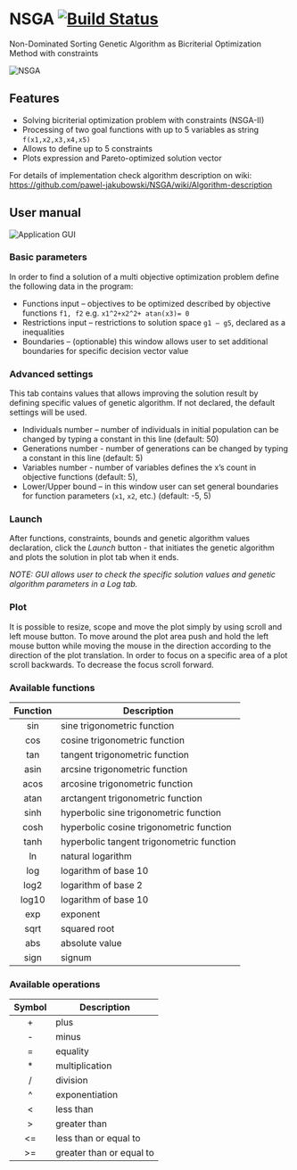 # NSGA [![Build Status](https://travis-ci.org/pawel-jakubowski/NSGA.svg?branch=master)](https://travis-ci.org/pawel-jakubowski/NSGA)

Non-Dominated Sorting Genetic Algorithm as Bicriterial Optimization Method with constraints

![NSGA](https://cloud.githubusercontent.com/assets/9104400/22433253/0f3865ca-e718-11e6-948d-27e98a9c70c3.png)

## Features
* Solving bicriterial optimization problem with constraints (NSGA-II)
* Processing of two goal functions with up to 5 variables as string ```f(x1,x2,x3,x4,x5)```
* Allows to define up to 5 constraints
* Plots expression and Pareto-optimized solution vector
 
For details of implementation check algorithm description on wiki:
https://github.com/pawel-jakubowski/NSGA/wiki/Algorithm-description

## User manual

![Application GUI](https://cloud.githubusercontent.com/assets/9104400/22433227/f4ea49c2-e717-11e6-9bef-cbd3b19da6df.jpg)

### Basic parameters
In order to find a solution of a multi objective optimization problem define the following data in the program:
-	Functions input – objectives to be optimized described by objective functions ```f1, f2``` e.g. ```x1^2+x2^2+ atan(x3)= 0```
- Restrictions input – restrictions to solution space ```g1 – g5```, declared as a inequalities
-	Boundaries – (optionable) this window allows user to set additional boundaries for specific decision vector value  

### Advanced settings
This tab contains values that allows improving the solution result by defining specific values of genetic algorithm. If not declared, the default settings will be used.
-	Individuals number – number of individuals in initial population can be changed by typing a constant in this line (default: 50)
-	Generations number - number of generations can be changed by typing a constant in this line (default: 5)
-	Variables number - number of variables defines the x’s count in objective functions (default: 5),
-	Lower/Upper bound – in this window user can set general boundaries for function parameters (```x1```, ```x2```, etc.) (default: -5, 5)

### Launch
After functions, constraints, bounds and genetic algorithm values declaration, click the *Launch* button - that initiates the genetic algorithm and plots the solution in plot tab when it ends.

*NOTE: GUI allows user to check the specific solution values and genetic algorithm parameters in a Log tab.*

### Plot
It is possible to resize, scope and move the plot simply by using scroll and left mouse button. To move around the plot area push and hold the left mouse button while moving the mouse in the direction according to the direction of the plot translation. In order to focus on a specific area of a plot scroll backwards. To decrease the focus scroll forward.

### Available functions
|Function|Description|
|:------:|-----------|
|sin|sine trigonometric function|
|cos|cosine trigonometric function|
|tan|tangent trigonometric function|
|asin|	arcsine trigonometric function|
|acos|	arcosine trigonometric function|
|atan|	arctangent trigonometric function|
|sinh|	hyperbolic sine trigonometric function|
|cosh|	hyperbolic cosine trigonometric function|
|tanh|	hyperbolic tangent trigonometric function|
|ln|	natural logarithm|
|log|	logarithm of base 10|
|log2|	logarithm of base 2|
|log10|	logarithm of base 10|
|exp|	exponent|
|sqrt|	squared root|
|abs|	absolute value|
|sign|	signum|

### Available operations
|Symbol|Description|
|:----:|-----------|
|+|	plus|
|-|	minus|
|=|	equality|
|*|	multiplication|
|/|	division|
|^|	exponentiation|
|<|	less than|
|>|	greater than|
|<=|	less than or equal to|
|>=|	greater than or equal to|

 
